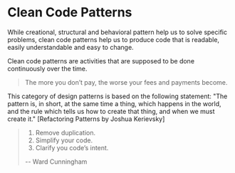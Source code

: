 # Clean Code Patterns

While creational, structural and behavioral pattern help us to solve specific problems, clean code patterns help us to produce code that is readable, easily understandable and easy to change.

Clean code patterns are activities that are supposed to be done continuously over the time.

> The more you don’t pay, the worse your fees and payments become.

This category of design patterns is based on the following statement: "The pattern is, in short, at the same time a thing, which happens in the world, and the rule which tells us how to create that thing, and when we must create it." \[Refactoring Patterns by Joshua Kerievsky\]

> 1. Remove duplication.  
> 2. Simplify your code.  
> 3. Clarify you code’s intent.
>
> -- Ward Cunningham



